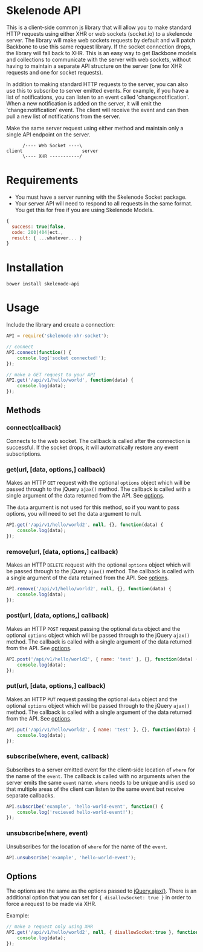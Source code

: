 # Skelenode API

This is a client-side common js library that will allow you to make standard HTTP requests using either XHR or web sockets (socket.io) to a skelenode server. The library will make web sockets requests by default and will patch Backbone to use this same request library. If the socket connection drops, the library will fall back to XHR. This is an easy way to get Backbone models and collections to communicate with the server with web sockets, without having to maintain a separate API structure on the server (one for XHR requests and one for socket requests).

In addition to making standard HTTP requests to the server, you can also use this to subscribe to server emitted events. For example, if you have a list of notifications, you can listen to an event called 'change:notification'. When a new notification is added on the server, it will emit the 'change:notification' event. The client will receive the event and can then pull a new list of notifications from the server.

Make the same server request using either method and maintain only a single API endpoint on the server.
```
      /---- Web Socket ----\
client                      server
      \---- XHR -----------/
```


# Requirements
* You must have a server running with the Skelenode Socket package.
* Your server API will need to respond to all requests in the same format. You get this for free if you are using Skelenode Models.
```javascript
{
  success: true|false,
  code: 200|404|ect.,
  result: { ...whatever... }
}
```

# Installation
```
bower install skelenode-api
```

# Usage
Include the library and create a connection:
```javascript
API = require('skelenode-xhr-socket');

// connect
API.connect(function() {
	console.log('socket connected!');
});

// make a GET request to your API
API.get('/api/v1/hello/world', function(data) {
	console.log(data);
});
```

## Methods

### connect(callback)
Connects to the web socket. The callback is called after the connection is successful. If the socket drops, it will automatically restore any event subscriptions.

### get(url, [data, options,] callback)
Makes an HTTP `GET` request with the optional `options` object which will be passed through to the jQuery `ajax()` method. The callback is called with a single argument of the data returned from the API. See [options](#options).

The `data` argument is not used for this method, so if you want to pass options, you will need to set the data argument to null.
```javascript
API.get('/api/v1/hello/world2', null, {}, function(data) {
	console.log(data);
});
```

### remove(url, [data, options,] callback)
Makes an HTTP `DELETE` request with the optional `options` object which will be passed through to the jQuery `ajax()` method. The callback is called with a single argument of the data returned from the API. See [options](#options).
```javascript
API.remove('/api/v1/hello/world2', null, {}, function(data) {
	console.log(data);
});
```

### post(url, [data, options,] callback)
Makes an HTTP `POST` request passing the optional `data` object and the optional `options` object which will be passed through to the jQuery `ajax()` method. The callback is called with a single argument of the data returned from the API. See [options](#options).
```javascript
API.post('/api/v1/hello/world2', { name: 'test' }, {}, function(data) {
	console.log(data);
});
```

### put(url, [data, options,] callback)
Makes an HTTP `PUT` request passing the optional `data` object and the optional `options` object which will be passed through to the jQuery `ajax()` method. The callback is called with a single argument of the data returned from the API. See [options](#options).
```javascript
API.put('/api/v1/hello/world2', { name: 'test' }, {}, function(data) {
	console.log(data);
});
```

### subscribe(where, event, callback)
Subscribes to a server emitted event for the client-side location of `where` for the name of the `event`. The callback is called with no arguments when the server emits the same `event` name. `where` needs to be unique and is used so that multiple areas of the client can listen to the same event but receive separate callbacks.
```javascript
API.subscribe('example', 'hello-world-event', function() {
	console.log('recieved hello-world-event!');
});
```

### unsubscribe(where, event)
Unsubscribes for the location of `where` for the name of the `event`.
```javascript
API.unsubscribe('example', 'hello-world-event');
```

## Options
The options are the same as the options passed to [jQuery.ajax()](http://api.jquery.com/jquery.ajax/). There is an additional option that you can set for `{ disallowSocket: true }` in order to force a request to be made via XHR.

Example:
```javascript
// make a request only using XHR
API.get('/api/v1/hello/world2', null, { disallowSocket:true }, function(data) {
	console.log(data);
});
```
